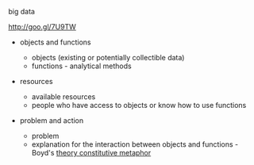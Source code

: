 big data

 http://goo.gl/7U9TW 

* objects and functions
    * objects (existing or potentially collectible data)
    * functions - analytical methods

* resources
    * available resources 
    * people who have access to objects or know how to use functions

* problem and action
    * problem
    * explanation for the interaction between objects and functions - Boyd's [theory constitutive metaphor](https://docs.google.com/file/d/0B4Ke-17mTW1_Wi1udW9yX1lMOHc/edit)